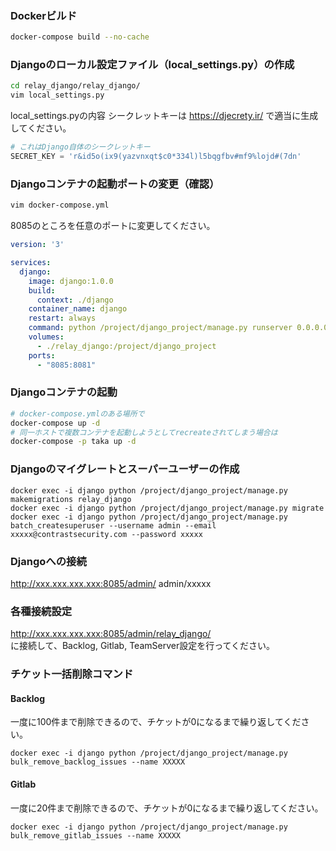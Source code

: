 ### Dockerビルド
```bash
docker-compose build --no-cache
```

### Djangoのローカル設定ファイル（local_settings.py）の作成
```bash
cd relay_django/relay_django/
vim local_settings.py
```
local_settings.pyの内容
シークレットキーは https://djecrety.ir/ で適当に生成してください。
```python
# これはDjango自体のシークレットキー
SECRET_KEY = 'r&id5o(ix9(yazvnxqt$c0*334l)l5bqgfbv#mf9%lojd#(7dn'
```

### Djangoコンテナの起動ポートの変更（確認）
```bash
vim docker-compose.yml
```
8085のところを任意のポートに変更してください。
```yaml
version: '3' 

services:
  django:
    image: django:1.0.0
    build:
      context: ./django
    container_name: django
    restart: always
    command: python /project/django_project/manage.py runserver 0.0.0.0:8081
    volumes:
      - ./relay_django:/project/django_project
    ports:
      - "8085:8081"
```

### Djangoコンテナの起動
```bash
# docker-compose.ymlのある場所で
docker-compose up -d
# 同一ホストで複数コンテナを起動しようとしてrecreateされてしまう場合は
docker-compose -p taka up -d
```

### Djangoのマイグレートとスーパーユーザーの作成
```
docker exec -i django python /project/django_project/manage.py makemigrations relay_django
docker exec -i django python /project/django_project/manage.py migrate
docker exec -i django python /project/django_project/manage.py batch_createsuperuser --username admin --email xxxxx@contrastsecurity.com --password xxxxx
```

### Djangoへの接続
http://xxx.xxx.xxx.xxx:8085/admin/
admin/xxxxx

### 各種接続設定
http://xxx.xxx.xxx.xxx:8085/admin/relay_django/  
に接続して、Backlog, Gitlab, TeamServer設定を行ってください。

### チケット一括削除コマンド
#### Backlog
一度に100件まで削除できるので、チケットが0になるまで繰り返してください。  
```
docker exec -i django python /project/django_project/manage.py bulk_remove_backlog_issues --name XXXXX
```
#### Gitlab
一度に20件まで削除できるので、チケットが0になるまで繰り返してください。
```
docker exec -i django python /project/django_project/manage.py bulk_remove_gitlab_issues --name XXXXX
```
